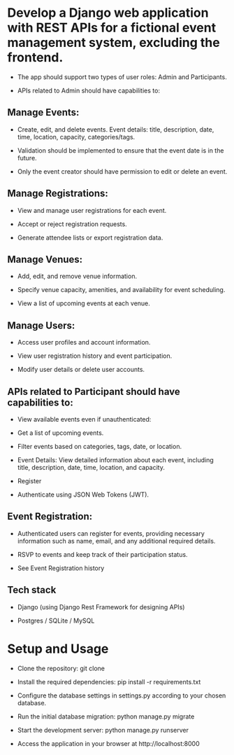# Develop a Django web application with REST APIs for a fictional event management system, excluding the frontend.

- The app should support two types of user roles: Admin and Participants.

- APIs related to Admin should have capabilities to:

## Manage Events:

- Create, edit, and delete events. Event details: title, description, date, time, location, capacity, categories/tags.

- Validation should be implemented to ensure that the event date is in the future.

- Only the event creator should have permission to edit or delete an event.

## Manage Registrations:

- View and manage user registrations for each event.

- Accept or reject registration requests.

- Generate attendee lists or export registration data.

## Manage Venues:

- Add, edit, and remove venue information.

- Specify venue capacity, amenities, and availability for event scheduling.

- View a list of upcoming events at each venue.

## Manage Users:

- Access user profiles and account information.

- View user registration history and event participation.

- Modify user details or delete user accounts.

## APIs related to Participant should have capabilities to:

- View available events even if unauthenticated:

- Get a list of upcoming events.

- Filter events based on categories, tags, date, or location.

- Event Details: View detailed information about each event, including title, description, date, time, location, and capacity.

- Register

- Authenticate using JSON Web Tokens (JWT).

## Event Registration:

- Authenticated users can register for events, providing necessary information such as name, email, and any additional required details.

- RSVP to events and keep track of their participation status.

- See Event Registration history

## Tech stack

- Django (using Django Rest Framework for designing APIs)

- Postgres / SQLite / MySQL

# Setup and Usage

- Clone the repository: git clone <repository-url>

- Install the required dependencies: pip install -r requirements.txt

- Configure the database settings in settings.py according to your chosen database.

- Run the initial database migration: python manage.py migrate

- Start the development server: python manage.py runserver

- Access the application in your browser at http://localhost:8000
